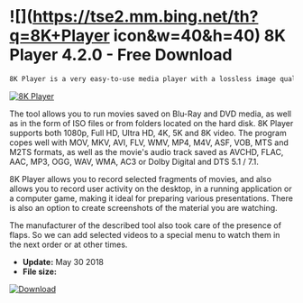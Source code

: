 # ![](https://tse2.mm.bing.net/th?q=8K+Player icon&w=40&h=40) 8K Player 4.2.0 - Free Download

```sh
8K Player is a very easy-to-use media player with a lossless image quality in high definition.
```
[![8K Player](https://gallery.dpcdn.pl/imgc/Tools/82775/g_-_420x350_1.5_-_xf7126902-cc6d-4754-b56f-5cdafa0e2a68.jpg)](https://softexe.net/win/multimedia/audio-video-players/8k-player:pRpgf.html)

The tool allows you to run movies saved on Blu-Ray and DVD media, as well as in the form of ISO files or from folders located on the hard disk. 8K Player supports both 1080p, Full HD, Ultra HD, 4K, 5K and 8K video. The program copes well with MOV, MKV, AVI, FLV, WMV, MP4, M4V, ASF, VOB, MTS and M2TS formats, as well as the movie's audio track saved as AVCHD, FLAC, AAC, MP3, OGG, WAV, WMA, AC3 or Dolby Digital and DTS 5.1 / 7.1.
 
 8K Player allows you to record selected fragments of movies, and also allows you to record user activity on the desktop, in a running application or a computer game, making it ideal for preparing various presentations. There is also an option to create screenshots of the material you are watching.
 
 The manufacturer of the described tool also took care of the presence of flaps. So we can add selected videos to a special menu to watch them in the next order or at other times.


- **Update:** May 30 2018
- **File size:** 

[![Download](https://cdn.softexe.net/static/img/download.png)](https://softexe.net/win/multimedia/audio-video-players/8k-player:pRpgf.html)

